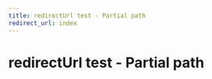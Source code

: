 ```yaml
---
title: redirectUrl test - Partial path
redirect_url: index
---
```



# redirectUrl test - Partial path
 
